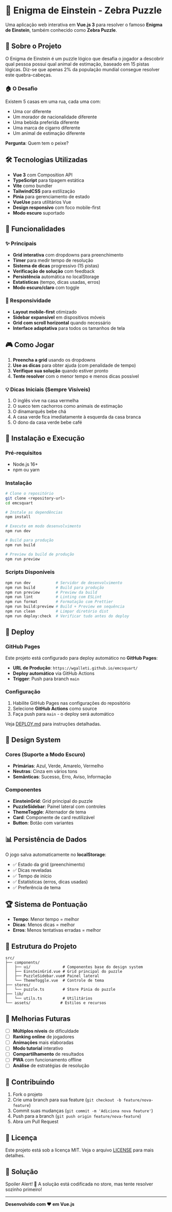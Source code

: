 # 🧠 Enigma de Einstein - Zebra Puzzle

Uma aplicação web interativa em **Vue.js 3** para resolver o famoso **Enigma de Einstein**, também conhecido como **Zebra Puzzle**.

## 🎯 Sobre o Projeto

O Enigma de Einstein é um puzzle lógico que desafia o jogador a descobrir qual pessoa possui qual animal de estimação, baseado em 15 pistas lógicas. Diz-se que apenas 2% da população mundial consegue resolver este quebra-cabeças.

### 🏠 O Desafio

Existem 5 casas em uma rua, cada uma com:

- Uma cor diferente
- Um morador de nacionalidade diferente
- Uma bebida preferida diferente
- Uma marca de cigarro diferente
- Um animal de estimação diferente

**Pergunta**: Quem tem o peixe?

## 🛠️ Tecnologias Utilizadas

- **Vue 3** com Composition API
- **TypeScript** para tipagem estática
- **Vite** como bundler
- **TailwindCSS** para estilização
- **Pinia** para gerenciamento de estado
- **VueUse** para utilitários Vue
- **Design responsivo** com foco mobile-first
- **Modo escuro** suportado

## 🚀 Funcionalidades

### ✨ Principais

- **Grid interativa** com dropdowns para preenchimento
- **Timer** para medir tempo de resolução
- **Sistema de dicas** progressivo (15 pistas)
- **Verificação de solução** com feedback
- **Persistência** automática no localStorage
- **Estatísticas** (tempo, dicas usadas, erros)
- **Modo escuro/claro** com toggle

### 📱 Responsividade

- **Layout mobile-first** otimizado
- **Sidebar expansível** em dispositivos móveis
- **Grid com scroll horizontal** quando necessário
- **Interface adaptativa** para todos os tamanhos de tela

## 🎮 Como Jogar

1. **Preencha a grid** usando os dropdowns
2. **Use as dicas** para obter ajuda (com penalidade de tempo)
3. **Verifique sua solução** quando estiver pronto
4. **Tente resolver** com o menor tempo e menos dicas possível

### 💡 Dicas Iniciais (Sempre Visíveis)

1. O inglês vive na casa vermelha
2. O sueco tem cachorros como animais de estimação
3. O dinamarquês bebe chá
4. A casa verde fica imediatamente à esquerda da casa branca
5. O dono da casa verde bebe café

## 🔧 Instalação e Execução

### Pré-requisitos

- Node.js 16+
- npm ou yarn

### Instalação

```bash
# Clone o repositório
git clone <repository-url>
cd emcsquart

# Instale as dependências
npm install

# Execute em modo desenvolvimento
npm run dev

# Build para produção
npm run build

# Preview da build de produção
npm run preview
```

### Scripts Disponíveis

```bash
npm run dev           # Servidor de desenvolvimento
npm run build         # Build para produção
npm run preview       # Preview da build
npm run lint          # Linting com ESLint
npm run format        # Formatação com Prettier
npm run build:preview # Build + Preview em sequência
npm run clean         # Limpar diretório dist
npm run deploy:check  # Verificar tudo antes do deploy
```

## 🚀 Deploy

### GitHub Pages

Este projeto está configurado para deploy automático no **GitHub Pages**:

- **URL de Produção**: `https://wgalleti.github.io/emcsquart/`
- **Deploy automático** via GitHub Actions
- **Trigger**: Push para branch `main`

### Configuração

1. Habilite GitHub Pages nas configurações do repositório
2. Selecione **GitHub Actions** como source
3. Faça push para `main` - o deploy será automático

Veja [DEPLOY.md](DEPLOY.md) para instruções detalhadas.

## 🎨 Design System

### Cores (Suporte a Modo Escuro)

- **Primárias**: Azul, Verde, Amarelo, Vermelho
- **Neutras**: Cinza em vários tons
- **Semânticas**: Sucesso, Erro, Aviso, Informação

### Componentes

- **EinsteinGrid**: Grid principal do puzzle
- **PuzzleSidebar**: Painel lateral com controles
- **ThemeToggle**: Alternador de tema
- **Card**: Componente de card reutilizável
- **Button**: Botão com variantes

## 📊 Persistência de Dados

O jogo salva automaticamente no **localStorage**:

- ✅ Estado da grid (preenchimento)
- ✅ Dicas reveladas
- ✅ Tempo de início
- ✅ Estatísticas (erros, dicas usadas)
- ✅ Preferência de tema

## 🏆 Sistema de Pontuação

- **Tempo**: Menor tempo = melhor
- **Dicas**: Menos dicas = melhor
- **Erros**: Menos tentativas erradas = melhor

## 🎯 Estrutura do Projeto

```
src/
├── components/
│   ├── ui/              # Componentes base do design system
│   ├── EinsteinGrid.vue # Grid principal do puzzle
│   ├── PuzzleSidebar.vue# Painel lateral
│   └── ThemeToggle.vue  # Controle de tema
├── stores/
│   └── puzzle.ts        # Store Pinia do puzzle
├── lib/
│   └── utils.ts         # Utilitários
└── assets/             # Estilos e recursos
```

## 🔮 Melhorias Futuras

- [ ] **Múltiplos níveis** de dificuldade
- [ ] **Ranking online** de jogadores
- [ ] **Animações** mais elaboradas
- [ ] **Modo tutorial** interativo
- [ ] **Compartilhamento** de resultados
- [ ] **PWA** com funcionamento offline
- [ ] **Análise** de estratégias de resolução

## 🤝 Contribuindo

1. Fork o projeto
2. Crie uma branch para sua feature (`git checkout -b feature/nova-feature`)
3. Commit suas mudanças (`git commit -m 'Adiciona nova feature'`)
4. Push para a branch (`git push origin feature/nova-feature`)
5. Abra um Pull Request

## 📝 Licença

Este projeto está sob a licença MIT. Veja o arquivo [LICENSE](LICENSE) para mais detalhes.

## 🎲 Solução

Spoiler Alert! 🚨 A solução está codificada no store, mas tente resolver sozinho primeiro!

---

**Desenvolvido com ❤️ em Vue.js**
